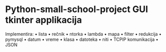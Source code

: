 # Python-small-school-project GUI tkinter applikacija
Implementira:
• lista
• rečnik 
• ntorka
• lambda 
• mapa 
• filter 
• redukcija 
• pymysql
• datum
• vreme
• klasa
• datoteka
• niti
• TCPIP komunikacija
• JSON
